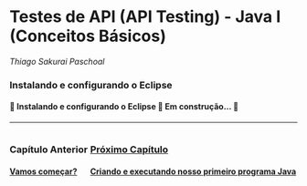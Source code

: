 # **Testes de API (API Testing) - Java I (Conceitos Básicos)**

*Thiago Sakurai Paschoal*

<h3 id="ambiente-eclipse">
    <strong>Instalando e configurando o Eclipse</strong>
</h3>

<h4> 
	🚧  Instalando e configurando o Eclipse 🚀 Em construção...  🚧
</h4>

------

<div style="display: flex; justify-content: space-between; width: 100%;">
    <div>
      <h3><strong>Capítulo Anterior</strong></h3>
      <h4><a href="../README.md" target="_blank">Vamos começar?</h4>
    </div>
    <div>
      <h3><strong>Próximo Capítulo</strong></h3>
      <h4><a href="04.md" target="_blank">Criando e executando nosso primeiro programa Java</h4>
    </div>
</div>

